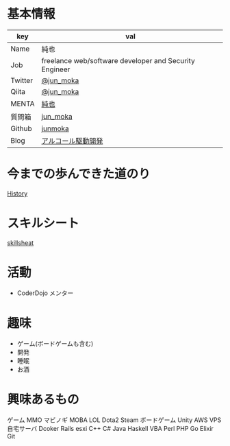 # 基本情報
|key|val|
|-|-|
|Name|純也|
|Job|freelance web/software developer and Security Engineer|
|Twitter|[@jun_moka](https://twitter.com/jun_moka/)|
|Qiita|[@jun_moka](https://qiita.com/jun_moka/)|
|MENTA|[純也](https://menta.work/user/2101)|
|質問箱|[jun_moka](https://peing.net/ja/jun_moka)|
|Github|[junmoka](https://github.com/junmoka)|
|Blog|[アルコール駆動開発](https://www.spiriquor.com/)|

# 今までの歩んできた道のり
[History](https://github.com/junmoka/profile/blob/master/history.md)

# スキルシート
[skillsheat](https://github.com/junmoka/profile/blob/master/skillsheat.md)

# 活動
- CoderDojo メンター

# 趣味
- ゲーム(ボードゲームも含む)
- 開発
- 睡眠
- お酒

# 興味あるもの
ゲーム MMO マビノギ MOBA LOL Dota2 Steam ボードゲーム
Unity AWS VPS 自宅サーバ Dcoker Rails esxi
C++ C# Java Haskell VBA Perl PHP Go Elixir Git
